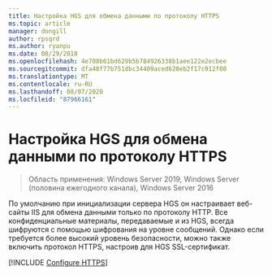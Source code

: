 ```yaml
---
title: Настройка HGS для обмена данными по протоколу HTTPS
ms.topic: article
manager: dongill
author: rpsqrd
ms.author: ryanpu
ms.date: 08/29/2018
ms.openlocfilehash: 4e708b61bd629b5b784926338b1aee122e2ecbee
ms.sourcegitcommit: dfa48f77b751dbc34409aced628eb2f17c912f08
ms.translationtype: MT
ms.contentlocale: ru-RU
ms.lasthandoff: 08/07/2020
ms.locfileid: "87966161"
---
```

# <a name="configure-hgs-for-https-communications"></a>Настройка HGS для обмена данными по протоколу HTTPS

>Область применения: Windows Server 2019, Windows Server (половина ежегодного канала), Windows Server 2016

По умолчанию при инициализации сервера HGS он настраивает веб-сайты IIS для обмена данными только по протоколу HTTP.
Все конфиденциальные материалы, передаваемые и из HGS, всегда шифруются с помощью шифрования на уровне сообщений. Однако если требуется более высокий уровень безопасности, можно также включить протокол HTTPS, настроив для HGS SSL-сертификат.

[!INCLUDE [Configure HTTPS](../../../includes/configure-hgs-for-https.md)]

